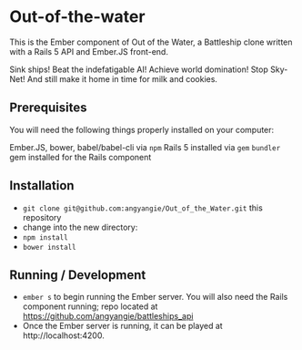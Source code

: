 # Out-of-the-water

This is the Ember component of Out of the Water, a Battleship clone written with a Rails 5 API and Ember.JS front-end.

Sink ships! Beat the indefatigable AI! Achieve world domination! Stop Sky-Net! And still make it home in time for milk and cookies.

## Prerequisites

You will need the following things properly installed on your computer:

Ember.JS, bower, babel/babel-cli via `npm`
Rails 5 installed via `gem`
`bundler` gem installed for the Rails component

## Installation

* `git clone git@github.com:angyangie/Out_of_the_Water.git` this repository
* change into the new directory:
* `npm install`
* `bower install`

## Running / Development

* `ember s` to begin running the Ember server. You will also need the Rails component running; repo located at https://github.com/angyangie/battleships_api
* Once the Ember server is running, it can be played at http://localhost:4200.
